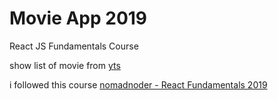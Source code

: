 # Movie App 2019

React JS Fundamentals Course

show list of movie from [yts]("https://yts.lt/")

i followed this course [nomadnoder - React Fundamentals 2019](https://www.youtube.com/watch?v=JtHRa-4MTG4&list=PL7jH19IHhOLPp990qs8MbSsUlzKcTKuCf&index=1)